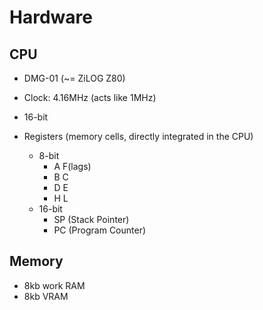 # Hardware
## CPU
 - DMG-01 (~= ZiLOG Z80)
 - Clock: 4.16MHz (acts like 1MHz)
 - 16-bit

 - Registers (memory cells, directly integrated in the CPU)
    - 8-bit
        - A F(lags)
        - B C
        - D E
        - H L
    - 16-bit
        - SP (Stack Pointer)
        - PC (Program Counter)


## Memory
 - 8kb work RAM
 - 8kb VRAM
